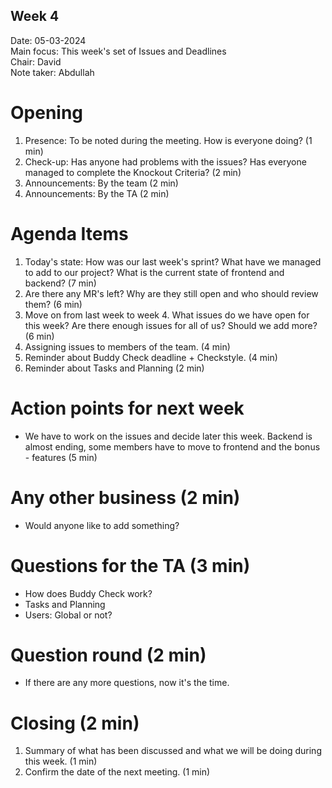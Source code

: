 ## Week 4

Date:           05-03-2024\
Main focus:     This week's set of Issues and Deadlines\
Chair:          David \
Note taker:     Abdullah

# Opening
1. Presence: To be noted during the meeting. How is everyone doing? (1 min)
2. Check-up: Has anyone had problems with the issues? Has everyone managed to complete the Knockout Criteria? (2 min)
3. Announcements: By the team (2 min)
4. Announcements: By the TA (2 min)

# Agenda Items
1. Today's state: How was our last week's sprint? What have we managed to add to our project? What is the current state of frontend and backend? (7 min)
2. Are there any MR's left? Why are they still open and who should review them? (6 min)
3. Move on from last week to week 4. What issues do we have open for this week? Are there enough issues for all of us? Should we add more? (6 min)
4. Assigning issues to members of the team. (4 min)
5. Reminder about Buddy Check deadline + Checkstyle. (4 min) 
6. Reminder about Tasks and Planning (2 min)

# Action points for next week
 - We have to work on the issues and decide later this week. Backend is almost ending, some members have to move to frontend and the bonus - features (5 min)

# Any other business (2 min)
 - Would anyone like to add something? 

# Questions for the TA (3 min)
 - How does Buddy Check work? 
 - Tasks and Planning
 - Users: Global or not?

# Question round (2 min)
 - If there are any more questions, now it's the time. 

# Closing (2 min)
1. Summary of what has been discussed and what we will be doing during this week. (1 min)
2. Confirm the date of the next meeting. (1 min)
